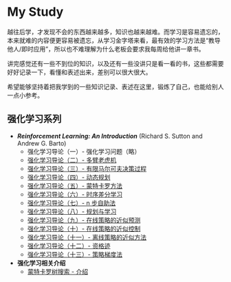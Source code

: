 # My Study

越往后学，才发现不会的东西越来越多，知识也越来越难。而学习是容易遗忘的，本来就难的内容便更容易被遗忘，从学习金字塔来看，最有效的学习方法是“教导他人/即时应用”，所以也不难理解为什么老板会要求我每周给他讲一章书。

讲完感觉还有一些不到位的知识，以及还有一些没讲只是看一看的书，这些都需要好好记录一下，看懂和表述出来，差别可以很大很大。

希望能够坚持着把我学到的一些知识记录、表述在这里，锻炼了自己，也能给别人一点小参考。

## 强化学习系列

 - ***Reinforcement Learning: An Introduction*** (Richard S. Sutton and Andrew G. Barto)
    - 强化学习导论（一）- 强化学习问题（略）
    - [强化学习导论（二）- 多臂老虎机](/study/reinforcement-learning/notes/RLAI_2/)
    - [强化学习导论（三）- 有限马尔可夫决策过程](/study/reinforcement-learning/notes/RLAI_3/)
    - [强化学习导论（四）- 动态规划](/study/reinforcement-learning/notes/RLAI_4/)
    - [强化学习导论（五）- 蒙特卡罗方法](/study/reinforcement-learning/notes/RLAI_5/)
    - [强化学习导论（六）- 时序差分学习](/study/reinforcement-learning/notes/RLAI_6/)
    - [强化学习导论（七）- n 步自助法](/study/reinforcement-learning/notes/RLAI_7/)
    - [强化学习导论（八）- 规划与学习](/study/reinforcement-learning/notes/RLAI_8/)
    - [强化学习导论（九）- 在线策略的近似预测](/study/reinforcement-learning/notes/RLAI_9/)
    - [强化学习导论（十）- 在线策略的近似控制](/study/reinforcement-learning/notes/RLAI_10/)
    - [强化学习导论（十一）- 离线策略的近似方法](/study/reinforcement-learning/notes/RLAI_11/)
    - [强化学习导论（十二）- 资格迹](/study/reinforcement-learning/notes/RLAI_12/)
    - [强化学习导论（十三）- 策略梯度法](/study/reinforcement-learning/notes/RLAI_13/)
 - **强化学习相关介绍**
    - [蒙特卡罗树搜索 - 介绍](/study/reinforcement-learning/notes/MCTS_introduction/)